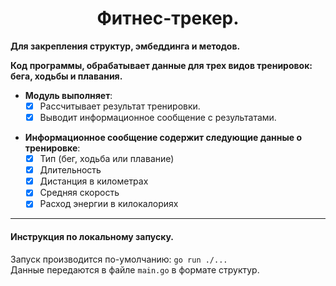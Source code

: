 <div align="center"> <h1 align="center"> Фитнес-трекер. </h1> </div>

__Для закрепления структур, эмбеддинга и методов.__

__Код программы, обрабатывает данные для трех видов тренировок: бега, ходьбы и плавания.__

- __Модуль выполняет__:
    - [x] Рассчитывает результат тренировки.
    - [x] Выводит информационное сообщение с результатами.

</div>

- __Информационное сообщение содержит следующие данные о тренировке__:
    - [x] Тип (бег, ходьба или плавание)
    - [x] Длительность
    - [x] Дистанция в километрах
    - [x] Средняя скорость
    - [x] Расход энергии в килокалориях
***
#### Инструкция по локальному запуску.

Запуск производится по-умолчанию: ```go run ./...```\
Данные передаются в файле ```main.go``` в формате структур.